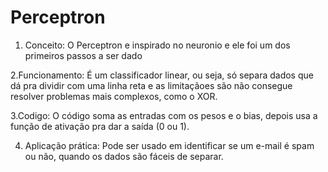 # Perceptron

1. Conceito: O Perceptron e inspirado no neuronio e ele foi um dos primeiros passos a ser dado

2.Funcionamento: É um classificador linear, ou seja, só separa dados que dá pra dividir com uma linha reta e as 
limitaçãoes são não consegue resolver problemas mais complexos, como o XOR.

3.Codigo: O código soma as entradas com os pesos e o bias, depois usa a função de ativação pra dar a saída (0 ou 1).

4. Aplicação prática: Pode ser usado em identificar se um e-mail é spam ou não, quando os dados são fáceis de separar.
